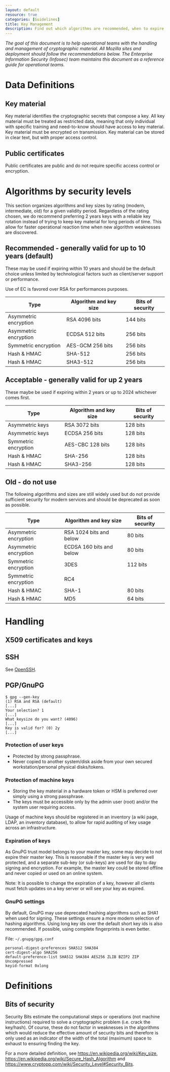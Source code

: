 ```yaml
---
layout: default
resource: true
categories: [Guidelines]
title: Key Management
description: Find out which algorithms are recommended, when to expire keys, etc.
---
```


*The goal of this document is to help operational teams with the handling and management of cryptographic material.
All Mozilla sites and deployment should follow the recommendations below.
The Enterprise Information Security (Infosec) team maintains this document as a reference guide for operational teams.*

# Data Definitions

## Key material

Key material identifies the cryptographic secrets that compose a key. All key material must be treated as restricted data, meaning that only individual with specific training and need-to-know should have access to key material. Key material must be encrypted on transmission. Key material can be stored in clear text, but with proper access control.

## Public certificates

Public certificates are public and do not require specific access control or encryption.

# Algorithms by security levels

This section organizes algorithms and key sizes by rating (modern, intermediate, old) for a given validity period. Regardless of the rating chosen, we do recommend preferring 2 years keys with a reliable key rotation instead of trying to keep key material for long periods of time. This allow for faster operational reaction time when new algorithm weaknesses are discovered.

## Recommended - generally valid for up to 10 years (default)

These may be used if expiring within 10 years and should be the default choice unless limited by technological factors such as client/server support or performance.

Use of EC is favored over RSA for performances purposes.

| Type                  | Algorithm and key size | Bits of security |
|-----------------------|------------------------|------------------|
| Asymmetric encryption | RSA 4096 bits          | 144 bits         |
| Asymmetric encryption | ECDSA 512 bits         | 256 bits         |
| Symmetric encryption  | AES-GCM 256 bits       | 256 bits         |
| Hash & HMAC           | SHA-512                | 256 bits         |
| Hash & HMAC           | SHA3-512               | 256 bits         |

## Acceptable - generally valid for up 2 years

These maybe be used if expiring within 2 years or up to 2024 whichever comes first.

| Type                 | Algorithm and key size | Bits of security |
|----------------------|------------------------|------------------|
| Asymmetric keys      | RSA 3072 bits          | 128 bits         |
| Asymmetric keys      | ECDSA 256 bits         | 128 bits         |
| Symmetric encryption | AES-CBC 128 bits       | 128 bits         |
| Hash & HMAC          | SHA-256                | 128 bits         |
| Hash & HMAC          | SHA3-256               | 128 bits         |

## Old - do not use

The following algorithms and sizes are still widely used but do not provide sufficient security for modern services and should be deprecated as soon as possible.

| Type                  | Algorithm and key size   | Bits of security |
|-----------------------|--------------------------|------------------|
| Asymmetric encryption | RSA 1024 bits and below  | 80 bits          |
| Asymmetric encryption | ECDSA 160 bits and below | 80 bits          |
| Symmetric encryption  | 3DES                     | 112 bits         |
| Symmetric encryption  | RC4                      |                  |
| Hash & HMAC           | SHA-1                    | 80 bits          |
| Hash & HMAC           | MD5                      | 64 bits          |

# Handling

## X509 certificates and keys

## SSH

See [OpenSSH](openssh "wikilink").

## PGP/GnuPG

```
$ gpg --gen-key
(1) RSA and RSA (default)
[...]
Your selection? 1
[...]
What keysize do you want? (4096)
[...]
Key is valid for? (0) 2y
[...]
```

### Protection of user keys

-   Protected by strong passphrase.
-   Never copied to another system/disk aside from your own secured workstation/personal physical disks/tokens.

### Protection of machine keys

-   Storing the key material in a hardware token or HSM is preferred over simply using a strong passphrase.
-   The keys must be accessible only by the admin user (root) and/or the system user requiring access.

Usage of machine keys should be registered in an inventory (a wiki page, LDAP, an inventory database), to allow for rapid auditing of key usage across an infrastructure.

### Expiration of keys

As GnuPG trust model belongs to your master key, some may decide to not expire their master key. This is reasonable if the master key is very well protected, and a separate sub-key (or sub-keys) are used for day to day signing and encryption. For example, the master key could be stored offline and never copied or used on an online system.

Note: It is possible to change the expiration of a key, however all clients must fetch updates on a key server or will see your key as expired.

### GnuPG settings

By default, GnuPG may use deprecated hashing algorithms such as SHA1 when used for signing. These settings ensure a more modern selection of hashing algorithms. Using long key ids over the default short key ids is also recommended. If possible, using complete fingerprints is even better.

File: `~/.gnupg/gpg.conf`

```
personal-digest-preferences SHA512 SHA384
cert-digest-algo SHA256
default-preference-list SHA512 SHA384 AES256 ZLIB BZIP2 ZIP Uncompressed
keyid-format 0xlong
```

# Definitions

## Bits of security

Security Bits estimate the computational steps or operations (not machine instructions) required to solve a cryptographic problem (i.e. crack the key/hash). Of course, these do not factor in weaknesses in the algorithms which would reduce the effective amount of security bits and therefore is only used as an indicator of the width of the total (maximum) space to exhaust to ensuring finding the key.

For a more detailed definition, see  <https://en.wikipedia.org/wiki/Key_size>, <https://en.wikipedia.org/wiki/Secure_Hash_Algorithm> and <https://www.cryptopp.com/wiki/Security_Level#Security_Bits>.
